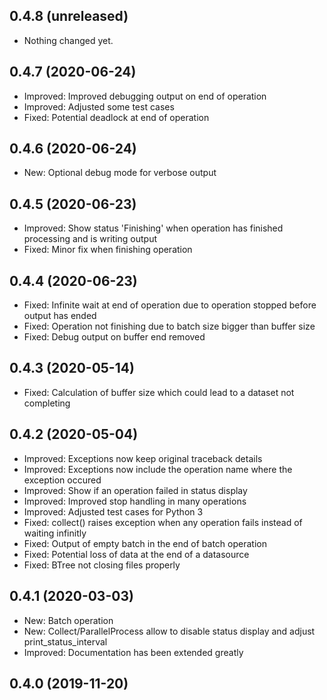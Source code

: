 0.4.8 (unreleased)
------------------

- Nothing changed yet.


0.4.7 (2020-06-24)
------------------

- Improved: Improved debugging output on end of operation
- Improved: Adjusted some test cases
- Fixed: Potential deadlock at end of operation


0.4.6 (2020-06-24)
------------------

- New: Optional debug mode for verbose output


0.4.5 (2020-06-23)
------------------

- Improved: Show status 'Finishing' when operation has finished processing and is writing output
- Fixed: Minor fix when finishing operation


0.4.4 (2020-06-23)
------------------

- Fixed: Infinite wait at end of operation due to operation stopped before output has ended 
- Fixed: Operation not finishing due to batch size bigger than buffer size
- Fixed: Debug output on buffer end removed


0.4.3 (2020-05-14)
------------------

- Fixed: Calculation of buffer size which could lead to a dataset not completing


0.4.2 (2020-05-04)
------------------

- Improved: Exceptions now keep original traceback details
- Improved: Exceptions now include the operation name where the exception occured
- Improved: Show if an operation failed in status display
- Improved: Improved stop handling in many operations
- Improved: Adjusted test cases for Python 3
- Fixed: collect() raises exception when any operation fails instead of waiting infinitly
- Fixed: Output of empty batch in the end of batch operation
- Fixed: Potential loss of data at the end of a datasource
- Fixed: BTree not closing files properly

0.4.1 (2020-03-03)
------------------

- New: Batch operation
- New: Collect/ParallelProcess allow to disable status display and adjust print_status_interval
- Improved: Documentation has been extended greatly


0.4.0 (2019-11-20)
------------------